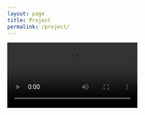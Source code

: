 ```yaml
---
layout: page
title: Project
permalink: /project/
---
```

  <video class="video" src="{{ site.baseurl }}/videos/working_demo.mp4" controls>
  </video>



